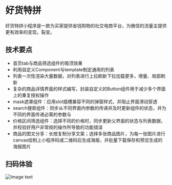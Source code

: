 # 好货特拼
好货特拼小程序是一款为买家提供省钱购物的社交电商平台，为微信的流量主提供更有效率的变现，裂变。

## 技术要点

- 首页tab与商品筛选组件的吸顶效果
- 利用自定义Component与template制定通用的列表
- 列表一次性渲染大量数据，对列表进行上拉刷新下拉加载更多，增量、局部刷新
- 复杂的商品详情界面的样式编写，封装自定义的Button组件用于减少多个界面上的重复授权操作 
- mask遮罩组件：应用slot插槽兼容不同的弹窗样式，并阻止界面滑动穿透
- search搜索组件：同步从不同界面内参数的传递并及时更新组件的状态，并为不同的界面传递必需的参数与
- 价格区间筛选组件：选择不同的价格时，同步更新父界面的状态与列表数据，并校验好用户非常规的操作所导致的功能错误
- 商品的图文分享：长按复制分享文案；选择多张商品图片，为每一张图片进行canvas绘制上小程序码或二维码后生成海报，并批量下载保存和预览生成的海报图片

## 扫码体验
![Image text](https://github.com/BLCheung/TePinGood/blob/master/poster/poster.jpg)
